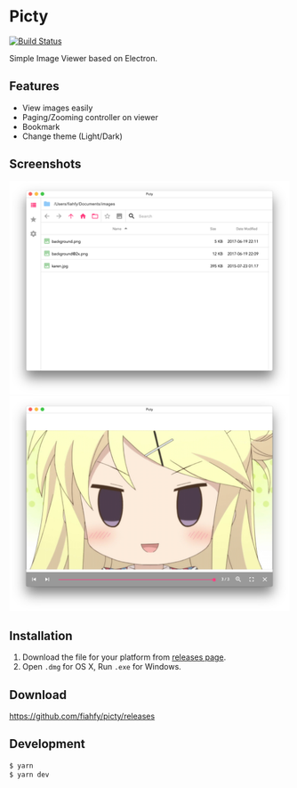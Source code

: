 # Picty
[![Build Status](https://travis-ci.org/fiahfy/picty.svg?branch=master)](https://travis-ci.org/fiahfy/picty)

Simple Image Viewer based on Electron.


## Features
* View images easily
* Paging/Zooming controller on viewer
* Bookmark
* Change theme (Light/Dark)


## Screenshots
![screenshot](./build/screenshot1.png?raw=true)
![screenshot](./build/screenshot2.png?raw=true)


## Installation
1. Download the file for your platform from [releases page](https://github.com/fiahfy/picty/releases).
2. Open `.dmg` for OS X, Run `.exe` for Windows.


## Download
https://github.com/fiahfy/picty/releases


## Development
```
$ yarn
$ yarn dev
```

